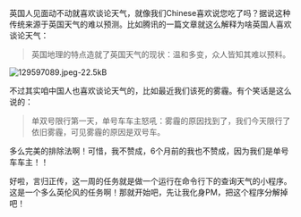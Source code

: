 英国人见面动不动就喜欢谈论天气，就像我们Chinese喜欢说您吃了吗？据说这种传统来源于英国天气的难以预测。比如腾讯的一篇文章就这么解释为啥英国人喜欢谈论天气：

> 英国地理的特点造就了英国天气的现状：温和多变，众人皆知其难以预料。

![129597089.jpeg-22.5kB][1]

不过其实咱中国人也喜欢谈论天气的，比如最近我们该死的雾霾。有个笑话是这么说的：

> 单双号限行第一天，单号车车主怒吼：雾霾的原因找到了，我们今天限行了依旧雾霾，可见雾霾的原因是双号车。

多么完美的排除法啊！可惜，我不赞成，6个月前的我也不赞成，因为我们是单号车车主！！

好啦，言归正传，这一周的任务就是做一个运行在命令行下的查询天气的小程序。这是一个多么英伦风的任务啊！那就开始吧，先让我化身PM，把这个程序分解掉吧！
 

  [1]: http://static.zybuluo.com/yanzhiw/d6e6rcxskiv93kne8b09hy06/129597089.jpeg